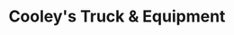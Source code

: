 ---
title: "Cooley's Truck & Equipment"
url: /north-east/cooleys-truck-and-equipment/
shop: tyres
---